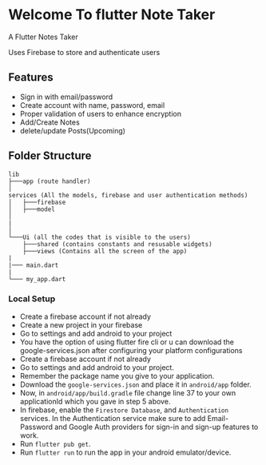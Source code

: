 # Welcome To flutter Note Taker

<p> A Flutter Notes Taker</p>
<p> Uses Firebase to store and authenticate users</p>

## Features

- Sign in with email/password
- Create account with name, password, email
- Proper validation of users to enhance encryption
- Add/Create Notes
- delete/update Posts(Upcoming)

## Folder Structure

```
lib
├───app (route handler)
│   
services (All the models, firebase and user authentication methods)
│   ├───firebase
│   ├───model
│   
|
│         
└───Ui (all the codes that is visible to the users)
    ├───shared (contains constants and resusable widgets)
    ├───views (Contains all the screen of the app)
|
|─── main.dart
|
└─── my_app.dart
```

### Local Setup

- Create a firebase account if not already
- Create a new project in your firebase
- Go to settings and add android to your project
- You have the option of using flutter fire cli or u can download the google-services.json after configuring your platform configurations
- Create a firebase account if not already
- Go to settings and add android to your project.
- Remember the package name you give to your application.
- Download the ```google-services.json``` and place it in ```android/app``` folder.
- Now, in ```android/app/build.gradle``` file change line 37 to your own applicationId which you gave in step 5 above.
- In firebase, enable the ```Firestore Database```, and ```Authentication``` services. In the Authentication service make sure to add Email-Password and Google Auth providers for sign-in and sign-up features to work.
- Run ```flutter pub get```.
- Run ```flutter run``` to run the app in your android emulator/device.


